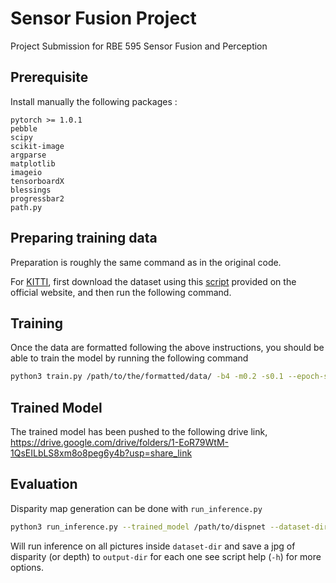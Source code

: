 # Sensor Fusion Project
 Project Submission for RBE 595 Sensor Fusion and Perception

## Prerequisite

Install manually the following packages :

```
pytorch >= 1.0.1
pebble
scipy
scikit-image
argparse
matplotlib
imageio
tensorboardX
blessings
progressbar2
path.py
```

## Preparing training data
Preparation is roughly the same command as in the original code.

For [KITTI](http://www.cvlibs.net/datasets/kitti/raw_data.php), first download the dataset using this [script](http://www.cvlibs.net/download.php?file=raw_data_downloader.zip) provided on the official website, and then run the following command.

## Training
Once the data are formatted following the above instructions, you should be able to train the model by running the following command
```bash
python3 train.py /path/to/the/formatted/data/ -b4 -m0.2 -s0.1 --epoch-size 3000 --sequence-length 3 --log-output [--with-gt]
```

## Trained Model
The trained model has been pushed to the following drive link,
https://drive.google.com/drive/folders/1-EoR79WtM-1QsEILbLS8xm8o8peg6y4b?usp=share_link

## Evaluation

Disparity map generation can be done with `run_inference.py`
```bash
python3 run_inference.py --trained_model /path/to/dispnet --dataset-dir /path/pictures/dir --output-dir /path/to/output/dir
```
Will run inference on all pictures inside `dataset-dir` and save a jpg of disparity (or depth) to `output-dir` for each one see script help (`-h`) for more options.